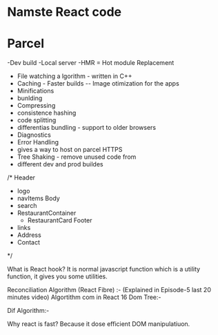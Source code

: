 # Namste React code


# Parcel
-Dev build
-Local server
-HMR = Hot module Replacement
- File watching a   lgorithm - written in C++
- Caching - Faster builds
-- Image otimization for the apps
- Minifications
- bunlding
- Compressing
- consistence hashing
- code splitting
- differentias bundling - support to older browsers
- Diagnostics
- Error Handling
- gives a way to host on parcel HTTPS
- Tree Shaking - remove unused code from 
- different dev and prod buildes

<!-- CDN stands for Content Delivery Network. 
A CDN is a network of servers that are spread out across the world and cache content close to end users. 
This helps to speed up the delivery of web content, especially for data-heavy applications, and can also help to prevent issues like buffering, poor image and sound quality, and incomplete transmissions. 

AWS
What is a CDN? - Content Delivery Network Explained - AWS
A content delivery network (CDN) is a network of interconnected servers that speeds up web...

GeeksforGeeks
CDN Full Form - GeeksforGeeks
3 Jan 2024 — Benefits of CDN. Security: CDN provides security to the website mainly for DDoS ...

Cloudflare
What is a content delivery network (CDN)? | How do CDNs work?
A content delivery network (CDN) is a geographically distributed group of servers that cac...

Akamai
What Is a CDN (Content Delivery Network)? | How Do CDNs Work?
A content delivery network (CDN) is a group of geographically distributed servers that spe...

IBM
What Is a Content Delivery Network (CDN)? - IBM
Buffering, poor image and sound quality and incomplete transmissions also affect the deliv...
CDNs can also help to load balance traffic, which can prevent routers or servers from becoming overwhelmed. This can be especially important for e-commerce retailers during peak traffic periods, when customers expect fast product image load times and quick transactions. 
CDNs can also provide other benefits, such as:
Security: CDNs can help to protect websites from DDoS attacks
Availability: CDNs can ensure that data is provided by the server at all times
Bandwidth costs: CDNs can save on bandwidth costs by delivering data to the closest client 
Generative AI is experimental. -->

<!-- 
    bundler are-> webpack, parcel, vite
    bundler basically its bundles your app or packages your app properly so that you can
    shift to production level.  -->

<!-- create-react-app behind the sence uses webpack which is bundler -->

<!-- 
        two types dependencies:-
        dev-dependecies- required when we are developing the app
        dependencies-> the dependencies are used in production also -->

<!-- 
            npm install -D parcel
            installing it as dev-dependencies -->

<!-- ========== -->
<!-- package.json is configuration for our npm -->

<!-- package.lock.json -> keep a track of every exact version which is installed as dependencies.
intergity in package.lock.json-> it is a hash which keep track on production

package.json -> keep the track of approximate version

node_modules-> It contains all the code that we fetched from npm    (it u=is a collection of packages) -->

<!-- transitive-depndecies-> suppose parcel is installed so it has also other dependencies to it. -->

<!-- if you have package and package.lock json you can create all your nodemodules. -->

<!-- what we can regenerate we should put it in .gitignore -->

<!-- carat(^) -> it gives minor updates
dilda(~) -> it gives major updates -->
<!-- 
npm -> for installing the packages
npx -> for running or execute the package -->

<!-- 
"main": "App.js" -> It tells us that it is the entry point for our app
but when we run build command "npx parcel build index.html" in terminal
it will five error because here we are making build throug index.html.
So, remove "main": "App.js" from package.json -->


<!-- In package.json on https://browserslist.dev/?q=bGFzdCAxMCB2ZXJzaW9ucw%3D%3D
"browsersList": [
    "last 10 versions"
] -->

<!-- npm start is euivelent to npm run start  -> it is only possible for start command because it is resvered by npm -->



/*
Header
- logo
- navItems
Body
- search
- RestaurantContainer
  - RestaurantCard
Footer
- links
- Address
- Contact


*/


What is React hook?
It is normal javascript function which is a utility function, it gives you some utilities.


Reconciliation Algorithm (React Fibre) :- (Explained in Episode-5 last 20 minutes video) Algortithm com in React 16
Dom Tree:-

Dif Algorithm:- 


Why react is fast?
Because it dose efficient DOM manipulatiuon.

